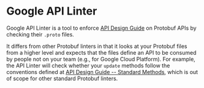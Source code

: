 # Google API Linter

Google API Linter is a tool to enforce [API Design Guide](https://cloud.google.com/apis/design/) on Protobuf APIs by checking their `.proto` files.

It differs from other Protobuf linters in that it looks at your Protobuf files from a higher level and expects that the files define an API to be consumed by people not on your team (e.g., for Google Cloud Platform). For example, the API Linter will check whether your `update` methods follow the conventions defined at [API Design Guide -- Standard Methods](https://cloud.google.com/apis/design/standard_methods#update), which is out of scope for other standard Protobuf linters.
